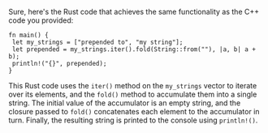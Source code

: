 Sure, here's the Rust code that achieves the same functionality as the C++ code you provided:
```
fn main() {
 let my_strings = ["prepended to", "my string"];
 let prepended = my_strings.iter().fold(String::from(""), |a, b| a + b);
 println!("{}", prepended);
}
```
This Rust code uses the `iter()` method on the `my_strings` vector to iterate over its elements, and the `fold()` method to accumulate them into a single string. The initial value of the accumulator is an empty string, and the closure passed to `fold()` concatenates each element to the accumulator in turn. Finally, the resulting string is printed to the console using `println!()`.

